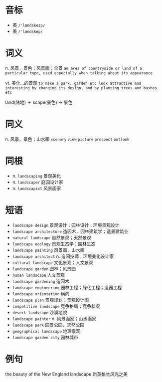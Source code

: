 # 音标

- 英 `/'lændskeɪp/`
- 美 `/ˈlændskep/`

# 词义

n. 风景，景色；风景画；全景
`an area of countryside or land of a particular type, used especially when talking about its appearance`

vt. 美化…的景观
`to make a park, garden etc look attractive and interesting by changing its design, and by planting trees and bushes etc`



land(陆地) ＋ scape(景色) → 景色

# 同义

n. 风景，景色；山水画
`scenery` `view` `picture` `prospect` `outlook`

# 同根

- n. `landscaping` 景观美化
- n. `landscaper` 庭园设计家
- n. `landscapist` 风景画家

# 短语

- `landscape design` 景观设计；园林设计；环境景观设计
- `landscape architecture` 造园术，园林建筑学；造景建筑业
- `natural landscape` 自然景观；天然景观
- `landscape ecology` 景观生态学；园林生态
- `landscape painting` 风景画，山水画
- `landscape architect` n. 造园技师；环境美化设计家
- `cultural landscape` 文化景观；人文景观
- `landscape garden` 园林；风景园
- `human landscape` 人文景观
- `landscape gardening` 造园术
- `landscape engineering` 园林工程；绿化工程；造园工程
- `landscape orientation` 横向
- `landscape plan` 景观规划；景观设计图
- `competitive landscape` 竞争格局；竞争状况
- `desert landscape` 沙漠地貌
- `landscape painter` n. 风景画家；山水画家
- `landscape park` 园景公园，天然公园
- `geographical landscape` 地理景观
- `landscape garden city` 园林城市

# 例句

the beauty of the New England landscape
新英格兰风光之美


